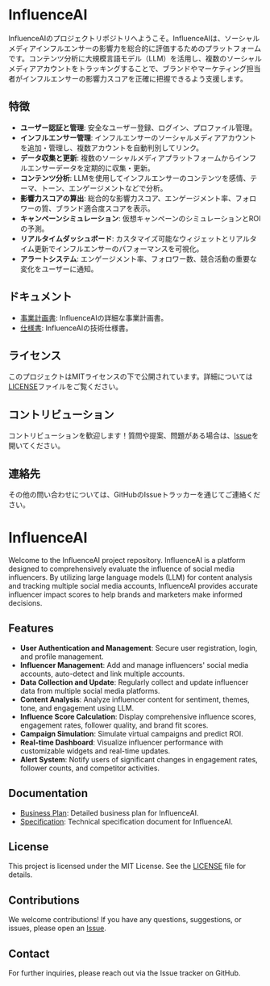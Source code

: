 # InfluenceAI

InfluenceAIのプロジェクトリポジトリへようこそ。InfluenceAIは、ソーシャルメディアインフルエンサーの影響力を総合的に評価するためのプラットフォームです。コンテンツ分析に大規模言語モデル（LLM）を活用し、複数のソーシャルメディアアカウントをトラッキングすることで、ブランドやマーケティング担当者がインフルエンサーの影響力スコアを正確に把握できるよう支援します。

## 特徴

- **ユーザー認証と管理**: 安全なユーザー登録、ログイン、プロファイル管理。
- **インフルエンサー管理**: インフルエンサーのソーシャルメディアアカウントを追加・管理し、複数アカウントを自動判別してリンク。
- **データ収集と更新**: 複数のソーシャルメディアプラットフォームからインフルエンサーデータを定期的に収集・更新。
- **コンテンツ分析**: LLMを使用してインフルエンサーのコンテンツを感情、テーマ、トーン、エンゲージメントなどで分析。
- **影響力スコアの算出**: 総合的な影響力スコア、エンゲージメント率、フォロワーの質、ブランド適合度スコアを表示。
- **キャンペーンシミュレーション**: 仮想キャンペーンのシミュレーションとROIの予測。
- **リアルタイムダッシュボード**: カスタマイズ可能なウィジェットとリアルタイム更新でインフルエンサーのパフォーマンスを可視化。
- **アラートシステム**: エンゲージメント率、フォロワー数、競合活動の重要な変化をユーザーに通知。

## ドキュメント

- [事業計画書](./business_plan.md): InfluenceAIの詳細な事業計画書。
- [仕様書](./specification.md): InfluenceAIの技術仕様書。

## ライセンス

このプロジェクトはMITライセンスの下で公開されています。詳細については[LICENSE](./LICENSE)ファイルをご覧ください。

## コントリビューション

コントリビューションを歓迎します！質問や提案、問題がある場合は、[Issue](https://github.com/takurot/InfluenceAI/issues)を開いてください。

## 連絡先

その他の問い合わせについては、GitHubのIssueトラッカーを通じてご連絡ください。

# InfluenceAI

Welcome to the InfluenceAI project repository. InfluenceAI is a platform designed to comprehensively evaluate the influence of social media influencers. By utilizing large language models (LLM) for content analysis and tracking multiple social media accounts, InfluenceAI provides accurate influencer impact scores to help brands and marketers make informed decisions.

## Features

- **User Authentication and Management**: Secure user registration, login, and profile management.
- **Influencer Management**: Add and manage influencers' social media accounts, auto-detect and link multiple accounts.
- **Data Collection and Update**: Regularly collect and update influencer data from multiple social media platforms.
- **Content Analysis**: Analyze influencer content for sentiment, themes, tone, and engagement using LLM.
- **Influence Score Calculation**: Display comprehensive influence scores, engagement rates, follower quality, and brand fit scores.
- **Campaign Simulation**: Simulate virtual campaigns and predict ROI.
- **Real-time Dashboard**: Visualize influencer performance with customizable widgets and real-time updates.
- **Alert System**: Notify users of significant changes in engagement rates, follower counts, and competitor activities.

## Documentation

- [Business Plan](./business_plan.md): Detailed business plan for InfluenceAI.
- [Specification](./specification.md): Technical specification document for InfluenceAI.

## License

This project is licensed under the MIT License. See the [LICENSE](./LICENSE) file for details.

## Contributions

We welcome contributions! If you have any questions, suggestions, or issues, please open an [Issue](https://github.com/takurot/InfluenceAI/issues).

## Contact

For further inquiries, please reach out via the Issue tracker on GitHub.



